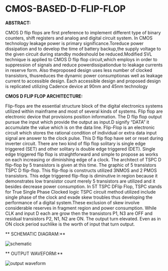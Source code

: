 # CMOS-BASED-D-FLIP-FLOP
**ABSTRACT:**

  CMOS D flip flops are first preference to implement different type of binary counters, shift registers and analog and digital circuit system. In CMOS technology leakage power is primary significance.Toreduce power dissipation and to develop the time of battery backup,the supply voltage to the given circuit during standby modeshould be reduced.Modified SVL technique is applied to CMOS D flip flop circuit,which employs in order to suppression of signals and reduce powerdissipationdue to leakage currents in reserve form. Also theproposed design uses less number of clocked transistors, thusreduces the dynamic power consumptionas well as leakage current to accessible design. Each accessible design and proposed design is replicated utilizing Cadence device at 90nm and 45nm technology

**CMOS D FLIP FLOP ARCHITECTURE:**

  Flip-flops are the essential structure block of the digital electronics systems utilized within mainframe and most of several kinds of systems. Flip flop are electronic device that provisions position information. The D flip flop output pursue the input which provide the output as input.D signify “DATA” it accumulate the value which is on the data line. Flip-Flop is an electronic circuit which stores the rational condition of individual or extra data input signal are answer to the clock pulse. This D flip flop have set or reset during inverter circuit. There are two kind of flip flop solitary is single edge triggered (SET) and other solitary is double edge triggered (DET). Single edge triggered flip flop is straightforward and simple to propose as works on each increasing or diminishing edge of a clock. The architect of TSPC D flip-flop by 5 transistors is given at this time. The graphic of 5 transistors TSPC D flip-flop. This flip-flop is constructs utilized 3NMOS and 2 PMOS transistors. This edge triggered flip-flop is diminutive in region because it demonstrates low transistor count merely 5 transistors are utilized and it besides decrease power consumption. In 5T TSPC DFlip Flop, TSPC stands for True Single Phase Clocked logic TSPC circuit method utilized include single phase of the clock and evade skew troubles thus developing the performance of a digital system.These exclusion of skew involve considerable reserves in fragment region and power consumption. While CLK and input D each are grow then the transistors P1, N3 are OFF and residual transistors P2, N1, N2 are ON. The output turn elevated. Even as in ON clock period suchlike is the worth of input that turn output.
  
** SCHEMATIC DIAGRAM:**
 
 ![schematic](https://user-images.githubusercontent.com/82669941/157470130-b5f48178-6162-43d3-a700-30a6c990ebba.png)
 
** OUTPUT WAVEFORM:**
 
 ![output waveform](https://user-images.githubusercontent.com/82669941/157470181-d39f1b6c-1eb7-4c8e-8ced-54b3521264f4.png)

